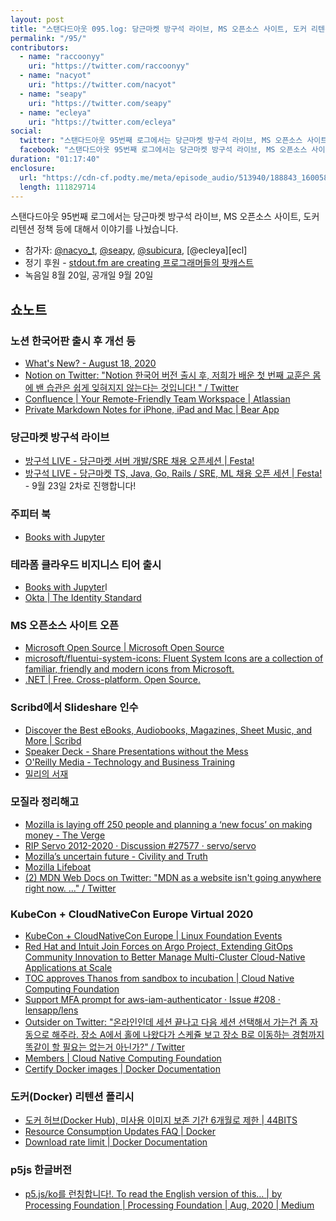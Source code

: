 ```yaml
---
layout: post
title: "스탠다드아웃 095.log: 당근마켓 방구석 라이브, MS 오픈소스 사이트, 도커 리텐션 정책 등"
permalink: "/95/"
contributors: 
  - name: "raccoonyy"
    uri: "https://twitter.com/raccoonyy"
  - name: "nacyot"
    uri: "https://twitter.com/nacyot"
  - name: "seapy"
    uri: "https://twitter.com/seapy"
  - name: "ecleya"
    uri: "https://twitter.com/ecleya"
social:
  twitter: "스탠다드아웃 95번째 로그에서는 당근마켓 방구석 라이브, MS 오픈소스 사이트, 도커 리텐션 정책 등에 대해서 이야기를 나눴습니다."
  facebook: "스탠다드아웃 95번째 로그에서는 당근마켓 방구석 라이브, MS 오픈소스 사이트, 도커 리텐션 정책 등에 대해서 이야기를 나눴습니다."
duration: "01:17:40"
enclosure:
  url: "https://cdn-cf.podty.me/meta/episode_audio/513940/188843_1600583078553.mp3"
  length: 111829714
---
```


스탠다드아웃 95번째 로그에서는 당근마켓 방구석 라이브, MS 오픈소스 사이트, 도커 리텐션 정책 등에 대해서 이야기를 나눴습니다.

* 참가자: [@nacyo_t][nac], [@seapy][sea], [@subicura][sub], [@ecleya][ecl]
* 정기 후원 - [stdout.fm are creating 프로그래머들의 팟캐스트](https://www.patreon.com/stdoutfm)
* 녹음일 8월 20일, 공개일 9월 20일

[sea]: https://twitter.com/seapy
[sub]: https://twitter.com/subicura
[nac]: https://twitter.com/nacyo_t
[eal]: https://twitter.com/ecleya

## 쇼노트
### 노션 한국어판 출시 후 개선 등
* [What&#39;s New? - August 18, 2020](https://www.notion.so/What-s-New-157765353f2c4705bd45474e5ba8b46c)
* [Notion on Twitter: &#34;Notion 한국어 버전 출시 후, 저희가 배운 첫 번째 교훈은 몸에 밴 습관은 쉽게 잊혀지지 않는다는 것입니다! &#34; / Twitter](https://twitter.com/NotionHQ/status/1293705771817922564)
* [Confluence \| Your Remote-Friendly Team Workspace \| Atlassian](https://www.atlassian.com/software/confluence)
* [Private Markdown Notes for iPhone, iPad and Mac \| Bear App](https://bear.app/)

### 당근마켓 방구석 라이브
* [방구석 LIVE - 당근마켓 서버 개발/SRE 채용 오픈세션 \| Festa!](https://festa.io/events/1146) 
* [방구석 LIVE - 당근마켓 TS, Java, Go, Rails / SRE, ML 채용 오픈 세션 \| Festa!](https://festa.io/events/1185) - 9월 23일 2차로 진행합니다!

### 주피터 북
* [Books with Jupyter](https://jupyterbook.org/intro.html)

### 테라폼 클라우드 비지니스 티어 출시
* [Books with Jupyter](https://jupyterbook.org/intro.html)l
* [Okta \| The Identity Standard](https://www.okta.com/)

### MS 오픈소스 사이트 오픈
* [Microsoft Open Source \| Microsoft Open Source](https://opensource.microsoft.com/)
* [microsoft/fluentui-system-icons: Fluent System Icons are a collection of familiar, friendly and modern icons from Microsoft.](https://github.com/microsoft/fluentui-system-icons)
* [.NET \| Free. Cross-platform. Open Source.](https://dotnet.microsoft.com/)

### Scribd에서 Slideshare  인수
* [Discover the Best eBooks, Audiobooks, Magazines, Sheet Music, and More \| Scribd](https://www.scribd.com/)
* [Speaker Deck - Share Presentations without the Mess](https://speakerdeck.com/)
* [O&#39;Reilly Media - Technology and Business Training](https://www.oreilly.com/)
* [밀리의 서재](https://www.millie.co.kr/)

### 모질라 정리해고
* [Mozilla is laying off 250 people and planning a ‘new focus’ on making money - The Verge](https://www.theverge.com/2020/8/11/21363424/mozilla-layoffs-quarter-staff-250-people-new-revenue-focus)
* [RIP Servo 2012-2020 · Discussion #27577 · servo/servo](https://github.com/servo/servo/discussions/27577)
* [Mozilla’s uncertain future - Civility and Truth](https://civilityandtruth.com/2020/08/13/mozillas-uncertain-future/)
* [Mozilla Lifeboat](https://mozillalifeboat.com/)
* [(2) MDN Web Docs on Twitter: &#34;MDN as a website isn&#39;t going anywhere right now. ...&#34; / Twitter](https://twitter.com/MozDevNet/status/1293647529268006912)

### KubeCon + CloudNativeCon Europe Virtual 2020
* [KubeCon + CloudNativeCon Europe \| Linux Foundation Events](https://events.linuxfoundation.org/kubecon-cloudnativecon-europe/)
* [Red Hat and Intuit Join Forces on Argo Project, Extending GitOps Community Innovation to Better Manage Multi-Cluster Cloud-Native Applications at Scale](https://www.redhat.com/en/about/press-releases/red-hat-and-intuit-join-forces-argo-project-extending-gitops-community-innovation-better-manage-multi-cluster-cloud-native-applications-scale)
* [TOC approves Thanos from sandbox to incubation \| Cloud Native Computing Foundation](https://www.cncf.io/blog/2020/08/19/toc-approves-thanos-from-sandbox-to-incubation/)
* [Support MFA prompt for aws-iam-authenticator · Issue #208 · lensapp/lens](https://github.com/lensapp/lens/issues/208)
* [Outsider on Twitter: &#34;온라인인데 세션 끝나고 다음 세션 선택해서 가는건 좀 자동으로 해주라. 장소 A에서 홀에 나왔다가 스케쥴 보고 장소 B로 이동하는 경험까지 똑같이 할 필요는 없는거 아닌가?&#34; / Twitter](https://twitter.com/Outsideris/status/1295741975300157440)
* [Members \| Cloud Native Computing Foundation](https://www.cncf.io/about/members/)
* [Certify Docker images \| Docker Documentation](https://docs.docker.com/docker-hub/publish/certify-images/)

### 도커(Docker) 리텐션 폴리시
* [도커 허브(Docker Hub), 미사용 이미지 보존 기간 6개월로 제한 \| 44BITS](https://pages-origin.hubtee.com/ko/post/news--docker-hub-image-retention-limit)
* [Resource Consumption Updates FAQ \| Docker](https://www.docker.com/pricing/resource-consumption-updates)
* [Download rate limit \| Docker Documentation](https://docs.docker.com/docker-hub/download-rate-limit/)

### p5js 한글버전
* [p5.js/ko를 런칭합니다!. To read the English version of this… \| by Processing Foundation \| Processing Foundation \| Aug, 2020 \| Medium](https://medium.com/processing-foundation/p5-js-ko%EB%A5%BC-%EB%9F%B0%EC%B9%AD%ED%95%A9%EB%8B%88%EB%8B%A4-2f0affd2ff13)


